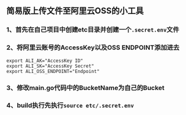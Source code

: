 ## 简易版上传文件至阿里云OSS的小工具
### 1、首先在自己项目中创建etc目录并创建一个`.secret.env`文件
### 2、将阿里云账号的AccessKey以及OSS ENDPOINT添加进去
```
export ALI_AK="AccessKey ID"
export ALI_SK="AccessKey Secret"
export ALI_OSS_ENDPOINT="Endpoint"
```
### 3、修改main.go代码中的BucketName为自己的Bucket
### 4、build执行先执行`source etc/.secret.env`
